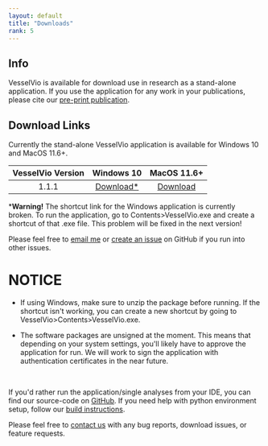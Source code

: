```yaml
---
layout: default
title: "Downloads"
rank: 5
---
```


## Info
VesselVio is available for download use in research as a stand-alone application. If you use the application for any work in your publications, please cite our [pre-print publication](https://www.researchsquare.com/article/rs-608609/v1).

## Download Links
Currently the stand-alone VesselVio application is available for Windows 10 and MacOS 11.6+.

  | VesselVio Version |  Windows 10 | MacOS 11.6+|
  |:-------------:|:---------------:|:---------------:|
  | 1.1.1           | [Download*](https://sourceforge.net/projects/vesselvio/files/1.1.1%20Downloads/VesselVio%201.1.1.zip/download) | [Download](https://sourceforge.net/projects/vesselvio/files/1.1.1%20Downloads/VesselVio.app.zip/download)  |

*<b>Warning!</b> The shortcut link for the Windows application is currently broken. To run the application, go to Contents>VesselVio.exe and create a shortcut of that .exe file. This problem will be fixed in the next version! 

Please feel free to [email me](mailto:vesselvio@gmail.com) or [create an issue](https://github.com/JacobBumgarner/VesselVio/issues) on GitHub if you run into other issues.

# NOTICE

- If using Windows, make sure to unzip the package before running. If the shortcut isn't working, you can create a new shortcut by going to VesselVio>Contents>VesselVio.exe.

- The software packages are unsigned at the moment. This means that depending on your system settings, you'll likely have to approve the application for run. We will work to sign the application with authentication certificates in the near future.

&nbsp;

If you'd rather run the application/single analyses from your IDE, you can find our source-code on [GitHub](https://github.com/JacobBumgarner/VesselVio). If you need help with python environment setup, follow our [build instructions](https://jacobbumgarner.github.io/VesselVio/Build.html).

Please feel free to [contact us](mailto:vesselvio@gmail.com) with any bug reports, download issues, or feature requests.
